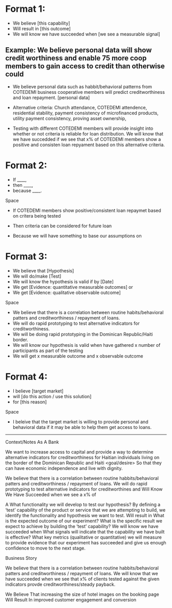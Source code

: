 # Format 1:

* We believe [this capability]  
* Will result in [this outcome]
* We will know we have succeeded when [we see a measurable signal]

## Example: We believe personal data will show credit worthiness and enable 75 more coop members to gain access to credit than otherwise could

* We believe personal data such as habbit/behavioral patterns from COTEDEMI business cooperative members will predict creditworthiness and loan repayment.  [personal data]

* Alternative criteria: Church attendance, COTEDEMI attendence, residential stability, payment consistency of microfinanced products, utility payment consistency, proving asset ownership,

* Testing with different COTEDEMI members will provide insight into whether or not criteria is reliable for loan distribution. We will know that we have succedded if we see that x% of COTEDEMI members show a positive and consisten loan repyament based on this alternative criteria.



# Format 2:

* If ____,
* then ____,
* because ____.

Space

* If COTEDEMI members show positive/consistent loan repaymet based on critera being tested

* Then criteria can be considered for future loan 

* Because we will have something to base our assumptions on

# Format 3:

* We believe that [Hypothesis]
* We will do/make [Test]
* We will know the hypothesis is valid if by [Date]
* We get [Evidence: quantitative measurable outcomes] or
* We get [Evidence: qualitative observable outcome]

Space

* We believe that there is a correlation between routine habits/behavioral patters and creditworthiness / repayment of loans. 
* We will do rapid prototyping to test alternative indicators for creditworthiness. 
* We will be doing rapid prototyping in the Dominican Republic/Haiti border.
* We will know our hypothesis is valid when have gathered x number of participants as part of the testing  
* We will get x measurable outcome and x observable outcome


# Format 4:

* I believe [target market]
* will [do this action / use this solution]
* for [this reason]

Space

* I beleive that the target market is willing to provide personal and behavioral data if it may be able to help them get access to loans.


-------
Context/Notes
As A Bank

We want to increase access to capital and provide a way to determine alternative indicators for creditworthiness for Haitian individuals living on the border of the Dominican Republic and Haiti <goal/desire>
So that they can have economic independence and live with dignity. <receive benefit>

We believe that there is a correlation between routine habbits/behavioral patters and creditworthiness / repayment of loans. We will do rapid prototyping to test alternative indicators for creditworthines and Will Know We Have Succeeded when we see a x% of 

A  <this capability>
What functionality we will develop to test our hypothesis? By defining a ‘test’ capability of the product or service that we
are attempting to build, we identify the functionality and hypothesis we want to test.
Will result in <this outcome>
What is the expected outcome of our experiment? What is the specific result we expect to achieve by building the ‘test’
capability?
We will know we have succeeded when <we see a measurable signal>
What signals will indicate that the capability we have built is effective? What key metrics (qualitative or quantitative) we will measure to provide evidence that our experiment has succeeded and give us enough confidence to move to the next stage.

Business Story


We believe that there is a correlation between routine habbits/behavioral patters and creditworthiness / repayment of loans. We will know that we have succeeded when we see that x% of clients tested against the given indicators provde creditworthiness/steady payback. 

We Believe That increasing the size of hotel images on the booking page Will Result In improved customer engagement and conversion



